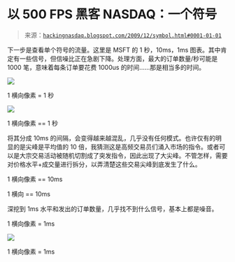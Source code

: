 <!--yml

类别：未分类

日期：2024-05-13 00:09:32

-->

# 以 500 FPS 黑客 NASDAQ：一个符号

> 来源：[`hackingnasdaq.blogspot.com/2009/12/symbol.html#0001-01-01`](http://hackingnasdaq.blogspot.com/2009/12/symbol.html#0001-01-01)

下一步是查看单个符号的流量。这里是 MSFT 的 1 秒，10ms，1ms 图表。其中肯定有一些信号，但信噪比正在急剧下降。处理方面，最大的订单数量/秒可能是 1000 笔，意味着每条订单要花费 1000us 的时间......那是相当多的时间。

![](https://blogger.googleusercontent.com/img/b/R29vZ2xl/AVvXsEiu7tnZ22LItXjneAEZFC9Fjy87oue0uL-cklxxS7ThKTj3WWRba_1bD0JQWLkg2vvIZZuJzRdcaFkid_l35x0VO-1mhNvcPwby3RKFbrv1Z8fVj0-zwX2mE7V8c2Q6q-a4De6lfN_rAg/s1600-h/msft_stack.png)

1 横向像素 = 1 秒

![](https://blogger.googleusercontent.com/img/b/R29vZ2xl/AVvXsEivsfmgWkTzPo6ju-7O4saepD9V8bMuGyj7oAfx4BWVyFRgJfCfaW8ZrGQ0NdX-kGWxBBJwuHBmA2GAdrxeGFuLgGyO2ha6TbFq1circFFIueoPosGfIwx65tFka69U1M10u48AOa1Vgw/s1600-h/msft_add.png)

1 横向像素 == 1 秒

将其分成 10ms 的间隔，会变得越来越混乱，几乎没有任何模式。也许仅有的明显的是尖峰是平均值的 10 倍，我猜测这是高频交易员们涌入市场的指令。或者可以是大宗交易活动被随机切割成了突发指令，因此出现了大尖峰。不管怎样，需要对价格水平+成交量进行拆分，以弄清楚这些交易尖峰到底发生了什么。

1 横向像素 == 10ms

1 横向 == 10ms

深挖到 1ms 水平和发出的订单数量，几乎找不到什么信号，基本上都是噪音。

1 横向像素 = 1ms

![](https://blogger.googleusercontent.com/img/b/R29vZ2xl/AVvXsEi1aXs2sV7X6TnSxhUC0Nz7o1g_dOQ1Y-f6x0DMZyi1C_U5FkaSWsnC33IBOseZ9RVzauH7dco8Sxxc2Nfx8b9GKLdpFWO7Yx8JJ3NlNEBJX8StLnxffunBjv-dy_1TRlgmtLFsNOX4Q/s1600-h/msft_add1ms.png)

1 横向像素 = 1ms
